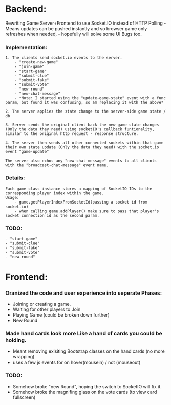 # Backend:

Rewriting Game Server+Frontend to use Socket.IO instead of HTTP Polling - Means updates can be pushed instantly and so browser game only refreshes when needed, - hopefully will solve some UI Bugs too.

### Implementation:
    1. The clients send socket.io events to the server.
        - "create-new-game"
        - "join-game"
        - "start-game"
        - "submit-clue"
        - "submit-fake"
        - "submit-vote"
        - "new-round"
        - "new-chat-message"
        - *Note: I started using the "update-game-state" event with a func param, but found it was confusing, so am replacing it with the above*

    2. The server applies the state change to the server-side game state / db

    3. Server sends the original client back the new game state changes (Only the data they need) using socketIO's callback funtionality, similar to the original http request - response structure.

    4. The server then sends all other connected sockets within that game their own state update (Only the data they need) with the socket.io event "game-update"

    The server also echos any "new-chat-message" events to all clients with the "broadcast-chat-message" event name.

### Details:
    Each game class instance stores a mapping of SocketIO IDs to the corresponding player index within the game.
    Usage:
        - game.getPlayerIndexFromSocketId(passing a socket id from socket.io)
        - when calling game.addPlayer() make sure to pass that player's socket connection id as the second param.

### TODO:
    - "start-game"
    - "submit-clue"
    - "submit-fake"
    - "submit-vote"
    - "new-round"




# Frontend:

### Oranized the code and user experience into seperate Phases:
- Joining or creating a game.
- Waiting for other players to Join
- Playing Game (could be broken down further)
- New Round

### Made hand cards look more Like a hand of cards you could be holding.
- Meant removing exisiting Bootstrap classes on the hand cards (no more wrapping)
- uses a few js events for on hover(mousein) / not (mouseout)

### TODO:
- Somehow broke "new Round", hoping the switch to SocketIO will fix it.
- Somehow broke the magnifing glass on the vote cards (to view card fullscreen)